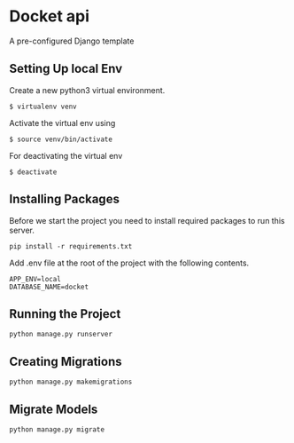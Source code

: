 # Docket api

A pre-configured Django template

## Setting Up local Env

Create a new python3 virtual environment.

```
$ virtualenv venv
```

Activate the virtual env using

```
$ source venv/bin/activate
```

For deactivating the virtual env

```
$ deactivate
```

## Installing Packages

Before we start the project you need to install required packages to run this server.

```
pip install -r requirements.txt
```

Add .env file at the root of the project with the following contents.

```
APP_ENV=local
DATABASE_NAME=docket
```

## Running the Project

```
python manage.py runserver
```

## Creating Migrations

```
python manage.py makemigrations
```

## Migrate Models

```
python manage.py migrate
```
